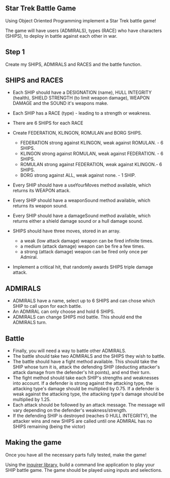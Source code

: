 ## Star Trek Battle Game

Using Object Oriented Programming implement a Star Trek battle game!

The game will have users (ADMIRALS), types (RACE) who have characters (SHIPS), to deploy in battle against each other in war.

## Step 1

Create my SHIPS, ADMIRALS and RACES and the battle function.  

## SHIPS and RACES

- Each SHIP should have a DESIGNATION (name), HULL INTEGRITY (health), SHIELD STRENGTH (to limit weapon damage), WEAPON DAMAGE and the SOUND it's weapons make.

- Each SHIP has a RACE (type) - leading to a strength or weakness. 

- There are 6 SHIPS for each RACE

- Create FEDERATION, KLINGON, ROMULAN and BORG SHIPS.
    - FEDERATION strong against KLINGON, weak against ROMULAN. - 6 SHIPS.
    - KLINGON strong against ROMULAN, weak against FEDERATION. - 6 SHIPS.
    - ROMULAN strong against FEDERATION, weak against KLINGON.- 6 SHIPS.
    - BORG strong against ALL, weak against none. - 1 SHIP.

- Every SHIP should have a useYourMoves method available, which returns its WEAPON attack.
- Every SHIP should have a weaponSound method available, which returns its weapon sound.
- Every SHIP should have a damageSound method available, which returns either a shield damage sound or a hull damage sound.
- SHIPS should have three moves, stored in an array. 
    - a weak (low attack damage) weapon can be fired infinite times.
    - a medium (attack damage) weapon can be fire a few times.
    - a strong (attack damage) weapon can be fired only once per Admiral. 
- Implement a critical hit, that randomly awards SHIPS triple damage attack.

## ADMIRALS
- ADMIRALS have a name, select up to 6 SHIPS and can chose which SHIP to call upon for each battle.
- An ADMIRAL can only choose and hold 6 SHIPS. 
- ADMIRALS can change SHIPS mid battle. This should end the ADMIRALS turn. 

## Battle
- Finally, you will need a way to battle other ADMIRALS. 
- The battle should take two ADMIRALS and the SHIPS they wish to battle. 
- The battle should have a fight method available. This should take the SHIP whose turn it is, attack the defending SHIP (deducting attacker's attack damage from the defender's hit points), and end their turn. 
- The fight method should take each SHIP's strengths and weaknesses into account. If a defender is strong against the attacking type, the attacking type's damage should be multiplied by 0.75. If a defender is weak against the attacking type, the attacking type's damage should be multiplied by 1.25. 
- Each attack should be followed by an attack message. The message will vary depending on the defender's weakness/strength. 
- If the defending SHIP is destroyed (reaches 0 HULL INTEGRITY), the attacker wins and new SHIPS are called until one ADMIRAL has no SHIPS remaining (being the victor)

## Making the game
Once you have all the necessary parts fully tested, make the game! 

Using the [inquirer library](https://github.com/SBoudrias/Inquirer.js), build a command line application to play your SHIP battle game. The game should be played using inputs and selections. 

